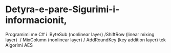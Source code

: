 # Detyra-e-pare-Sigurimi-i-informacionit,

Programimi me C# i  ByteSub (nonlinear layer) /ShiftRow (linear mixing layer)  / MixColumn (nonlinear layer) / AddRoundKey (key addition layer) tek Algorimi AES	

